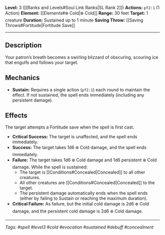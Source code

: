 **Level:** 3 ([[Ranks and Levels#Soul Link Ranks|SL Rank 2]])
**Actions:** `pf2:1` (1 Action)
**Element:** [[Elements#❄️ Cold|❄️ Cold]]
**Range:** 30 feet
**Target:** 1 creature
**Duration:** Sustained up to 1 minute
**Saving Throw:** [[Saving Throws#Fortitude|Fortitude Save]]

---

## Description

Your patron’s breath becomes a swirling blizzard of obscuring, scouring ice that engulfs and follows your target.

## Mechanics

- **Sustain:** Requires a single action (`pf2:1`) each round to maintain the effect. If not sustained, the spell ends immediately (including any persistent damage).

## Effects

The target attempts a Fortitude save when the spell is first cast.

- **Critical Success:** The target is unaffected, and the spell ends immediately.
- **Success:** The target takes 1d6 ❄️ Cold damage, and the spell ends immediately.
- **Failure:** The target takes 1d6 ❄️ Cold damage and 1d6 persistent ❄️ Cold damage. While the spell is sustained:
  - The target is [[Conditions#Concealed|Concealed]] to all other creatures.
  - All other creatures are [[Conditions#Concealed|Concealed]] to the target.
  - The persistent damage automatically ends when the spell ends (either by failing to Sustain or reaching the maximum duration).
- **Critical Failure:** As failure, but the initial cold damage is 2d6 ❄️ Cold damage, and the persistent cold damage is 2d6 ❄️ Cold damage.

---
*Tags: #spell #level3 #cold #evocation #sustained #debuff #concealment*
